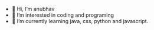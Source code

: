- 👋 Hi, I’m anubhav
- 👀 I’m interested in coding and programing
- 🌱 I’m currently learning java, css, python and javascript.

<!---
anubhavrajveer21/anubhavrajveer21 is a ✨ special ✨ repository because its `README.md` (this file) appears on your GitHub profile.
You can click the Preview link to take a look at your changes.
--->
